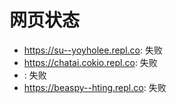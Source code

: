 # 网页状态
- https://su--yoyholee.repl.co: 失败
- https://chatai.cokio.repl.co: 失败
- : 失败
- https://beaspy--hting.repl.co: 失败
